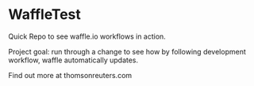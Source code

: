 # WaffleTest
Quick Repo to see waffle.io workflows in action.

Project goal: run through a change to see how by following development workflow, waffle automatically updates.

Find out more at thomsonreuters.com

